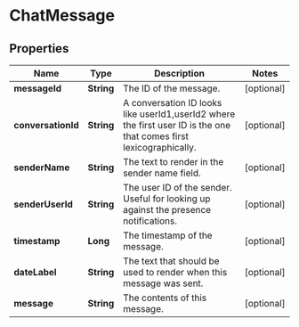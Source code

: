 
# ChatMessage

## Properties
Name | Type | Description | Notes
------------ | ------------- | ------------- | -------------
**messageId** | **String** | The ID of the message.  |  [optional]
**conversationId** | **String** | A conversation ID looks like userId1,userId2 where the first user ID is the one that comes first lexicographically.  |  [optional]
**senderName** | **String** | The text to render in the sender name field.  |  [optional]
**senderUserId** | **String** | The user ID of the sender. Useful for looking up against the presence notifications.  |  [optional]
**timestamp** | **Long** | The timestamp of the message.  |  [optional]
**dateLabel** | **String** | The text that should be used to render when this message was sent.  |  [optional]
**message** | **String** | The contents of this message.  |  [optional]



